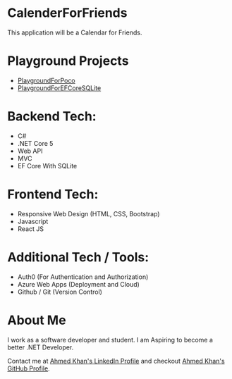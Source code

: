 # CalenderForFriends

This application will be a Calendar for Friends. 

# Playground Projects

* [PlaygroundForPoco](PlaygroundForPoco)
* [PlaygroundForEFCoreSQLite](PlaygroundForEFCoreSQLite)

# Backend Tech:

* C#
* .NET Core 5 
* Web API
* MVC
* EF Core With SQLite

# Frontend Tech:

* Responsive Web Design (HTML, CSS, Bootstrap)
* Javascript 
* React JS

# Additional Tech / Tools: 

* Auth0 (For Authentication and Authorization)
* Azure Web Apps (Deployment and Cloud)
* Github / Git (Version Control)

# About Me

I work as a software developer and student. I am Aspiring to become a better .NET Developer.  

Contact me at [Ahmed Khan's LinkedIn Profile](https://www.linkedin.com/in/ahmedkhansoftware/) and checkout  [Ahmed Khan's GitHub Profile](https://github.com/ahmedkhansoftware).